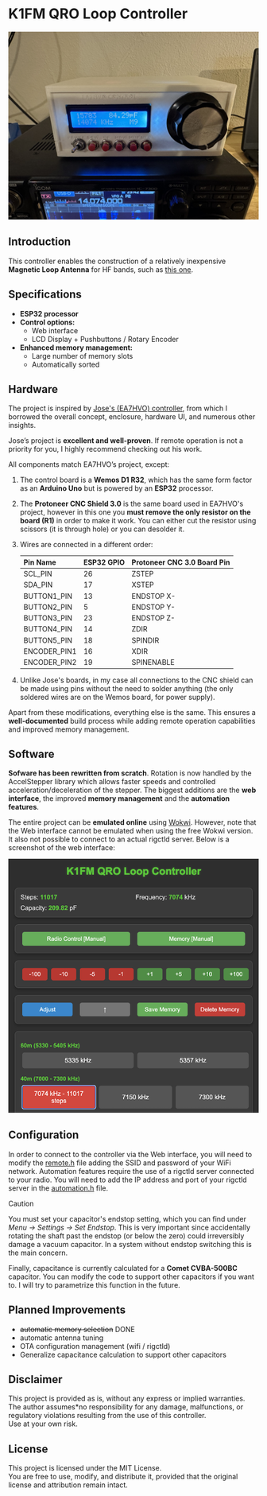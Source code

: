 # K1FM QRO Loop Controller  

![Controller Enclosure](https://github.com/adecarolis/k1fm-qro-loop-controller/raw/main/images/controller-enclosure-7300.jpg)

## Introduction  

This controller enables the construction of a relatively inexpensive **Magnetic Loop Antenna** for HF bands, such as [this one](https://k1fm.us/2025/02/k1fm-qro-loop/).

## Specifications  

- **ESP32 processor**  
- **Control options:**  
  - Web interface  
  - LCD Display + Pushbuttons / Rotary Encoder  
- **Enhanced memory management:**  
  - Large number of memory slots  
  - Automatically sorted  

## Hardware  

The project is inspired by [Jose's (EA7HVO) controller](https://www.instructables.com/Magnetic-Loop-Controller-for-4-Antennas), from which I borrowed the overall concept, enclosure, hardware UI, and numerous other insights.

Jose’s project is **excellent and well-proven**. If remote operation is not a priority for you, I highly recommend checking out his work.

All components match EA7HVO’s project, except:

1. The control board is a **Wemos D1 R32**, which has the same form factor as an **Arduino Uno** but is powered by an **ESP32** processor.

2. The **Protoneer CNC Shield 3.0** is the same board used in EA7HVO's project, however in this one you **must remove the only resistor on the board (R1)** in order to make it work. You can either cut the resistor using scissors (it is through hole) or you can desolder it.

3. Wires are connected in a different order:

    | Pin Name      | ESP32 GPIO | Protoneer CNC 3.0 Board Pin |  
    |--------------|-----------|----------------------------|  
    | SCL_PIN      | 26        | ZSTEP                      |  
    | SDA_PIN      | 17        | XSTEP                      |  
    | BUTTON1_PIN  | 13        | ENDSTOP X-                 |  
    | BUTTON2_PIN  | 5         | ENDSTOP Y-                 |  
    | BUTTON3_PIN  | 23        | ENDSTOP Z-                 |  
    | BUTTON4_PIN  | 14        | ZDIR                        |  
    | BUTTON5_PIN  | 18        | SPINDIR                     |  
    | ENCODER_PIN1 | 16        | XDIR                        |  
    | ENCODER_PIN2 | 19        | SPINENABLE                  |  


4. Unlike Jose's boards, in my case all connections to the CNC shield can be made using pins without the need to solder anything (the only soldered wires are on the Wemos board, for power supply).

Apart from these modifications, everything else is the same. This ensures a **well-documented** build process while adding remote operation capabilities and improved memory management.


## Software  

 **Sofware has been rewritten from scratch**. Rotation is now handled by the AccelStepper
library which allows faster speeds and controlled acceleration/deceleration of the stepper. The biggest additions are the **web interface**, the improved **memory management** and the **automation features**.

The entire project can be **emulated online** using [Wokwi](https://wokwi.com/projects/423139990419467265). However, note that the Web interface cannot be emulated when using the free Wokwi version. It also not possible to connect to an actual rigctld server.
Below is a screenshot of the web interface:  

![Web Interface](https://github.com/adecarolis/k1fm-qro-loop-controller/raw/main/images/web-interface.png)

## Configuration

In order to connect to the controller via the Web interface, you will need to modify the [remote.h](https://github.com/adecarolis/k1fm-qro-loop-controller/blob/main/src/remote.h) file adding the SSID and password of your WiFi network.
Automation features require the use of a rigctld server connected to your radio. You will need to add the IP address and port of your rigctld server in the [automation.h](https://github.com/adecarolis/k1fm-qro-loop-controller/blob/main/src/automation.h) file.

> [!CAUTION]
> You must set your capacitor's endstop setting, which you can find under *Menu -> Settings -> Set Endstop*. This is very important since accidentally rotating the shaft past the endstop (or below the zero) could irreversibly damage a vacuum capacitor. In a system without endstop switching this is the main concern.

Finally, capacitance is currently calculated for a **Comet CVBA-500BC** capacitor. You can modify the code to support other capacitors if you want to. I will try to parametrize this function in the future.

## Planned Improvements  

- ~~automatic memory selection~~ DONE
- automatic antenna tuning
- OTA configuration management (wifi / rigctld)
- Generalize capacitance calculation to support other capacitors

## Disclaimer  

This project is provided as is, without any express or implied warranties.  
The author assumes*no responsibility for any damage, malfunctions, or regulatory violations resulting from the use of this controller.  
Use at your own risk.

## License  

This project is licensed under the MIT License.  
You are free to use, modify, and distribute it, provided that the original license and attribution remain intact.